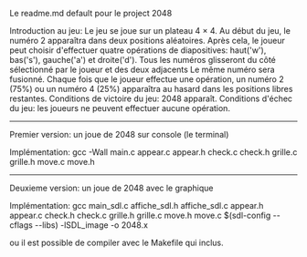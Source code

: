 Le readme.md default pour le project 2048

Introduction au jeu:
Le jeu se joue sur un plateau 4 × 4. Au début du jeu, le numéro 2 apparaîtra dans deux positions aléatoires. Après cela, le joueur peut choisir d'effectuer quatre opérations de diapositives: haut('w'), bas('s'), gauche('a') et droite('d'). Tous les numéros glisseront du côté sélectionné par le joueur et des deux adjacents Le même numéro sera fusionné. Chaque fois que le joueur effectue une opération, un numéro 2 (75%) ou un numéro 4 (25%) apparaîtra au hasard dans les positions libres restantes.
Conditions de victoire du jeu: 2048 apparaît.
Conditions d'échec du jeu: les joueurs ne peuvent effectuer aucune opération.

***
Premier version: un joue de 2048 sur console (le terminal)

Implémentation:
gcc -Wall main.c appear.c appear.h check.c check.h grille.c grille.h move.c move.h

***
Deuxieme version: un joue de 2048 avec le graphique

Implémentation:
gcc main_sdl.c affiche_sdl.h affiche_sdl.c appear.h appear.c check.h check.c grille.h grille.c move.h move.c $(sdl-config --cflags --libs) -lSDL_image -o 2048.x

ou il est possible de compiler avec le Makefile qui inclus.

